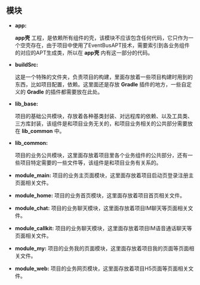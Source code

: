 ## 模块

- **app:** 

  **app壳** 工程，是依赖所有组件的壳，该模块不应该包含任何代码，它只作为一个空壳存在，由于项目中使用了EventBusAPT技术，需要索引到各业务组件的对应的APT生成类，所以在 **app壳** 内有这一部分的代码。


- **buildSrc:**

  这是一个特殊的文件夹，负责项目的构建，里面存放着一些项目构建时用到的东西，比如项目配置，依赖。这里面还是存放 **Gradle** 插件的地方，一些自定义的 **Gradle**
  的插件都需要放在此处。

- **lib_base:**

  项目的基础公共模块，存放着各种基类封装、对远程库的依赖、以及工具类、三方库封装，该组件是和项目业务无关的，和项目业务相关的公共部分需要放在 **lib_common** 中。

- **lib_common:**

  项目的业务公共模块，这里面存放着项目里各个业务组件的公共部分，还有一些项目特定需要的一些文件等，该组件是和项目业务有关系的。

- **module_main:**
  项目的业务主页面模块，这里面存放着项目启动页登录注册主页面相关文件。

- **module_home:**
  项目的业务首页模块，这里面存放着项目首页相关文件。
  
- **module_chat:**
  项目的业务聊天模块，这里面存放着项目IM聊天等页面相关文件。

- **module_callkit:**
  项目的业务聊天模块，这里面存放着项目IM语音通话聊天等页面相关文件。

- **module_my:**
  项目的业务我的页面模块，这里面存放着项目我的页面等页面相关文件。

- **module_web:**
  项目的业务网页模块，这里面存放着项目H5页面等页面相关文件。
  



